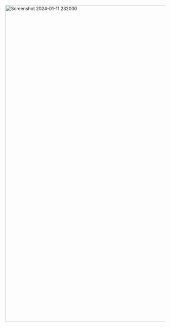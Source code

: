 <img width="1000" alt="Screenshot 2024-01-11 232000" src="https://github.com/itsmerex/Student-Management-System/assets/117786026/f2b822b9-c5e7-4c1c-9857-7f3771797ab4">

